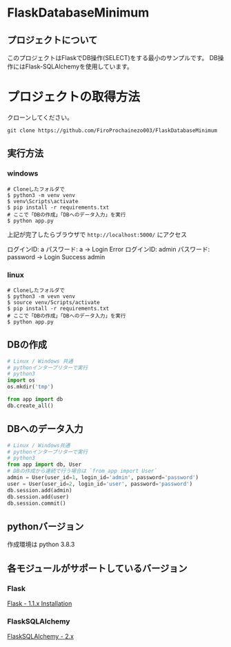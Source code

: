 # FlaskDatabaseMinimum

## プロジェクトについて

このプロジェクトはFlaskでDB操作(SELECT)をする最小のサンプルです。
DB操作にはFlask-SQLAlchemyを使用しています。

# プロジェクトの取得方法

クローンしてください。

```
git clone https://github.com/FiroProchainezo003/FlaskDatabaseMinimum
```

## 実行方法

### windows

```shell script
# Cloneしたフォルダで
$ python3 -m venv venv
$ venv\Scripts\activate
$ pip install -r requirements.txt
# ここで「DBの作成」「DBへのデータ入力」を実行
$ python app.py
```

上記が完了したらブラウザで `http://localhost:5000/` にアクセス

ログインID: a パスワード: a -> Login Error
ログインID: admin パスワード: password -> Login Success admin

### linux

```shell script
# Cloneしたフォルダで
$ python3 -m vevn venv
$ source venv/Scripts/activate
$ pip install -r requirements.txt
# ここで「DBの作成」「DBへのデータ入力」を実行
$ python app.py
```

## DBの作成

```python
# Linux / Windows 共通
# pythonインタープリターで実行
# python3
import os
os.mkdir('tmp')

from app import db
db.create_all()

```

## DBへのデータ入力

```python
# Linux / Windows共通
# pythonインタープリターで実行
# python3
from app import db, User
# DBの作成から連続で行う場合は `from app import User`
admin = User(user_id=1, login_id='admin', password='password')
user = User(user_id=2, login_id='user', password='password')
db.session.add(admin)
db.session.add(user)
db.session.commit()

```

## pythonバージョン

作成環境は python 3.8.3

## 各モジュールがサポートしているバージョン

### Flask
[Flask - 1.1.x Installation](https://flask.palletsprojects.com/en/1.1.x/installation/)

### FlaskSQLAlchemy
[FlaskSQLAlchemy - 2.x](https://flask-sqlalchemy.palletsprojects.com/en/2.x/)
